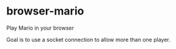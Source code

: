 browser-mario
=============

Play Mario in your browser

Goal is to use a socket connection to allow more than one player.
